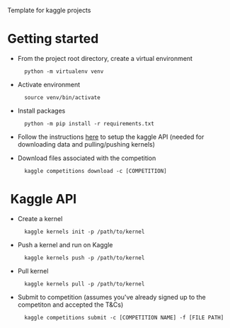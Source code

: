 Template for kaggle projects

# Getting started
- From the project root directory, create a virtual environment

        python -m virtualenv venv

- Activate environment

        source venv/bin/activate

- Install packages

        python -m pip install -r requirements.txt


- Follow the instructions [here](https://github.com/Kaggle/kaggle-api) to setup the kaggle API (needed for downloading data and pulling/pushing kernels)

- Download files associated with the competition

        kaggle competitions download -c [COMPETITION]


#  Kaggle API
- Create a kernel

        kaggle kernels init -p /path/to/kernel


- Push a kernel and run on Kaggle
        
        kaggle kernels push -p /path/to/kernel

- Pull kernel 
        
        kaggle kernels pull -p /path/to/kernel


- Submit to competition (assumes you've already signed up to the competiton and accepted the T&Cs)

        kaggle competitions submit -c [COMPETITION NAME] -f [FILE PATH]